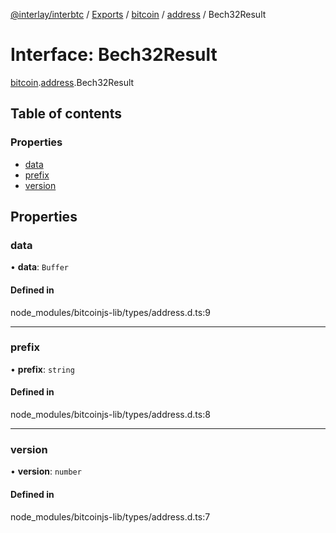 [@interlay/interbtc](/README.md) / [Exports](/modules.md) / [bitcoin](/modules/bitcoin.md) / [address](/modules/bitcoin.address.md) / Bech32Result

# Interface: Bech32Result

[bitcoin](/modules/bitcoin.md).[address](/modules/bitcoin.address.md).Bech32Result

## Table of contents

### Properties

- [data](/interfaces/bitcoin.address.Bech32Result.md#data)
- [prefix](/interfaces/bitcoin.address.Bech32Result.md#prefix)
- [version](/interfaces/bitcoin.address.Bech32Result.md#version)

## Properties

### data

• **data**: `Buffer`

#### Defined in

node_modules/bitcoinjs-lib/types/address.d.ts:9

___

### prefix

• **prefix**: `string`

#### Defined in

node_modules/bitcoinjs-lib/types/address.d.ts:8

___

### version

• **version**: `number`

#### Defined in

node_modules/bitcoinjs-lib/types/address.d.ts:7
